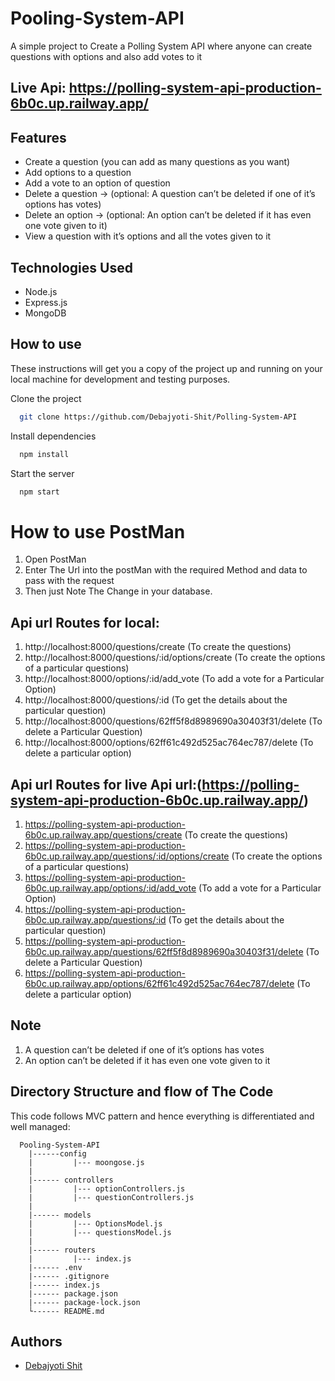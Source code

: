 
# Pooling-System-API
A simple project to Create a Polling System API where anyone can create questions with options and also add votes to it

## Live Api: https://polling-system-api-production-6b0c.up.railway.app/

## Features

- Create a question (you can add as many questions as you want)
- Add options to a question
- Add a vote to an option of question
- Delete a question → (optional: A question can’t be deleted if one of it’s options has votes)
- Delete an option → (optional: An option can’t be deleted if it has even one vote given to it)
- View a question with it’s options and all the votes given to it


## Technologies Used

- Node.js
- Express.js
- MongoDB 


## How to use

These instructions will get you a copy of the project up and running on your local machine for development and testing purposes.


Clone the project

```bash
  git clone https://github.com/Debajyoti-Shit/Polling-System-API
```

Install dependencies

```bash
  npm install
```

Start the server

```bash
  npm start
```

# How to use PostMan
1. Open PostMan
2. Enter The Url into the postMan with the required Method and data to pass with the request
3. Then just Note The Change in your database.

## Api url Routes for local:  
1. http://localhost:8000/questions/create (To create the questions)
2. http://localhost:8000/questions/:id/options/create (To create the options of a particular questions)
3. http://localhost:8000/options/:id/add_vote (To add a vote for a Particular Option)
4. http://localhost:8000/questions/:id (To get the details about the particular question)
5. http://localhost:8000/questions/62ff5f8d8989690a30403f31/delete (To delete a Particular Question)
6. http://localhost:8000/options/62ff61c492d525ac764ec787/delete (To delete a particular option)

## Api url Routes for live Api url:(https://polling-system-api-production-6b0c.up.railway.app/) 

1. https://polling-system-api-production-6b0c.up.railway.app/questions/create (To create the questions)
2. https://polling-system-api-production-6b0c.up.railway.app/questions/:id/options/create (To create the options of a particular questions)
3. https://polling-system-api-production-6b0c.up.railway.app/options/:id/add_vote (To add a vote for a Particular Option)
4. https://polling-system-api-production-6b0c.up.railway.app/questions/:id (To get the details about the particular question)
5. https://polling-system-api-production-6b0c.up.railway.app/questions/62ff5f8d8989690a30403f31/delete (To delete a Particular Question)
6. https://polling-system-api-production-6b0c.up.railway.app/options/62ff61c492d525ac764ec787/delete (To delete a particular option)


## Note
1. A question can’t be deleted if one of it’s options has votes
2. An option can’t be deleted if it has even one vote given to it




## Directory Structure and flow of The Code
This code follows MVC pattern and hence everything is differentiated and well managed:

      Pooling-System-API
        |------config
        |         |--- moongose.js
        |             
        |------ controllers
        |         |--- optionControllers.js
        |         |--- questionControllers.js
        |
        |------ models
        |         |--- OptionsModel.js
        |         |--- questionsModel.js
        |          
        |------ routers
        |         |--- index.js
        |------ .env
        |------ .gitignore
        |------ index.js
        |------ package.json
        |------ package-lock.json
        └------ README.md


## Authors

- [Debajyoti Shit](https://github.com/Debajyoti-Shit/)

